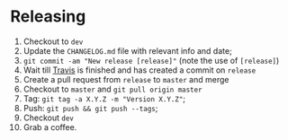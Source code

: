 # Releasing

 1. Checkout to `dev`
 2. Update the `CHANGELOG.md` file with relevant info and date;
 3. `git commit -am "New release [release]"` (note the use of `[release]`)
 4. Wait till [Travis](https://travis-ci.org/Label305/Auja) is finished and has created a commit on `release`
 5. Create a pull request from `release` to `master` and merge
 6. Checkout to `master` and `git pull origin master`
 7. Tag: `git tag -a X.Y.Z -m "Version X.Y.Z"`;
 8. Push: `git push && git push --tags`;
 9. Checkout `dev`
10. Grab a coffee.